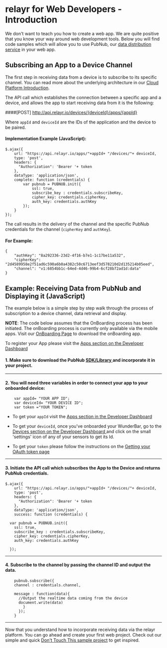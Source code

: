 #  relayr for Web Developers - Introduction

We don't want to teach you how to create a web app. We are quite positive that you know your way around web development tools. Below you will find code samples which will allow you to use PubNub, our [data distribution service](https://developer.relayr.io/documents/PubNub/Reference) in your web app. 

## Subscribing an App to a Device Channel

The first step in receiving data from a device is to subscribe to its specific channel. You can read more about the underlying architecture in our [Cloud Platform Introduction](https://developer.relayr.io/documents/Welcome/Platform).


The API call which establishes the connection between a specific app and a device, and allows the app to start receiving data from it is the following:

####[POST] http://api.relayr.io/devices/{deviceId}/apps/{appId}

Where `appId` and `deviceId` are the IDs of the application and the device to be paired.

#### Implementation Example (JavaScript):

	
    $.ajax({
	    url: "https://api.relayr.io/apps/"+appId+ "/devices/"+ deviceId,
	    type: 'post',
	    headers: {
	      "Authorization": 'Bearer '+ token 
	    },
	    dataType: 'application/json',
	    complete: function (credentials) {
      		var pubnub = PUBNUB.init({
        		ssl: true,
        		subscribe_key : credentials.subscribeKey,
        		cipher_key: credentials.cipherKey,
        		auth_key: credentials.authKey
      		});
		}
	});


The call results in the delivery of the channel and the specific PubNub credentials for the channel (`cipherKey` and `authKey`).

#### For Example:

	{
	    "authKey": "8a292336-23d2-4f16-b7e1-1c17be11a532",
	    "cipherKey": "2d4589958e2f51ad6c590a6b0a4382c50c6713eef3d578210d2d135214b05eed",
	    "channel": "v1:6854bb1c-64ed-4d46-99b4-6cf28b72ad1d:data"
	}


## Example: Receiving Data from PubNub and Displaying it (JavaScript)

The example below is a simple step by step walk through the process of subscription to a device channel, data retrieval and display. 

**NOTE**: The code below assumes that the OnBoarding process has been initiated. The onBoarding process is currently only available via the mobile apps. Visit our [OnBoarding Page](https://developer.relayr.io/dashboard/onboarding) to download the onBoarding app. 

To register your App please visit the <a href="https://developer.relayr.io/dashboard/apps/myApps" target="_blank"> Apps section on the Developer Dashboard </a>


#### 1. Make sure to download the PubNub <a href="http://www.pubnub.com/docs/javascript/javascript-sdk.html" target="_blank"> SDK/Library </a> and incorporate it in your project.

----------


#### 2. You will need three variables in order to connect your app to your onboarded device:

		var appId= "YOUR APP ID"; 
		var deviceId= "YOUR DEVICE ID";
		var token ="YOUR TOKEN";



 

- To get your `appId` visit the <a href="https://developer.relayr.io/dashboard/apps/myApps" target="_blank">Apps section in the Developer Dashboard </a>

 

- To get your `deviceId`, once you've onboarded your WunderBar,  go to the <a href="https://developer.relayr.io/dashboard/devices">Devices section on the Developer Dashboard </a> and click on the small 'settings' icon of any of your sensors to get its Id.

 

- To get your `token` please follow the instructions on the <a href="https://developer.relayr.io/documents/WEB/OAuthToken">Getting your OAuth token page </a>

----------


#### 3. Initiate the API call which subscribes the App to the Device and returns PubNub credentials.

		
    $.ajax({
	    url: "https://api.relayr.io/apps/"+appId+ "/devices/"+ deviceId,
	    type: 'post',
	    headers: {
	      "Authorization": 'Bearer '+ token 
	    },
	    dataType: 'application/json',
	    success: function (credentials) {
	 
      var pubnub = PUBNUB.init({
        ssl: true,
        subscribe_key : credentials.subscribeKey,
        cipher_key: credentials.cipherKey,
        auth_key: credentials.authKey
 
      });


----------


#### 4. Subscribe to the channel by passing the channel ID and output the data.

 		pubnub.subscribe({
        channel : credentials.channel,
        
        message : function(data){
          //Output the realtime data coming from the device
          document.write(data)
	        }
	      }); 
	    }
	


----------

Now that you understand how to incorporate receiving data via the relayr platform. You can go ahead and create your first web project. Check out our simple and quick <a href="https://github.com/relayr/android-demo-apps/tree/master/thermometer" target="_blank">Don't Touch This sample project</a> to get inspired.